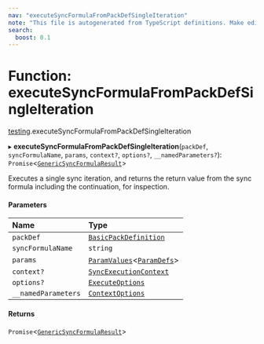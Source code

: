```yaml
---
nav: "executeSyncFormulaFromPackDefSingleIteration"
note: "This file is autogenerated from TypeScript definitions. Make edits to the comments in the TypeScript file and then run `make docs` to regenerate this file."
search:
  boost: 0.1
---
```

# Function: executeSyncFormulaFromPackDefSingleIteration

[testing](../modules/testing.md).executeSyncFormulaFromPackDefSingleIteration

▸ **executeSyncFormulaFromPackDefSingleIteration**(`packDef`, `syncFormulaName`, `params`, `context?`, `options?`, `__namedParameters?`): `Promise`<[`GenericSyncFormulaResult`](../types/core.GenericSyncFormulaResult.md)\>

Executes a single sync iteration, and returns the return value from the sync formula
including the continuation, for inspection.

#### Parameters

| Name | Type |
| :------ | :------ |
| `packDef` | [`BasicPackDefinition`](../types/core.BasicPackDefinition.md) |
| `syncFormulaName` | `string` |
| `params` | [`ParamValues`](../types/core.ParamValues.md)<[`ParamDefs`](../types/core.ParamDefs.md)\> |
| `context?` | [`SyncExecutionContext`](../interfaces/core.SyncExecutionContext.md) |
| `options?` | [`ExecuteOptions`](../interfaces/testing.ExecuteOptions.md) |
| `__namedParameters` | [`ContextOptions`](../interfaces/testing.ContextOptions.md) |

#### Returns

`Promise`<[`GenericSyncFormulaResult`](../types/core.GenericSyncFormulaResult.md)\>
